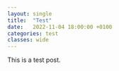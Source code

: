 ```yaml
---
layout: single
title:  "Test"
date:   2022-11-04 18:00:00 +0100
categories: test
classes: wide
---
```


This is a test post.